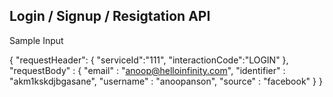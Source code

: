 Login / Signup / Resigtation API
---------------------------------

Sample Input

{ "requestHeader": { "serviceId":"111", "interactionCode":"LOGIN" }, "requestBody" : { "email" : "anoop@helloinfinity.com", "identifier" : "akm1kskdjbgasane", "username" : "anoopanson", "source" : "facebook" } }
